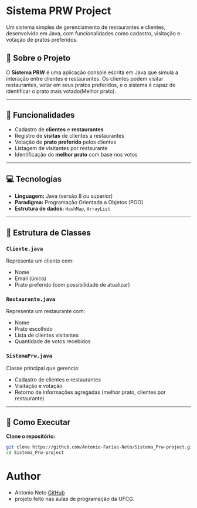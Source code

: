 # Sistema PRW Project

Um sistema simples de gerenciamento de restaurantes e clientes, desenvolvido em Java, com funcionalidades como cadastro, visitação e votação de pratos preferidos.

## 📌 Sobre o Projeto

O **Sistema PRW** é uma aplicação console escrita em Java que simula a interação entre clientes e restaurantes. Os clientes podem visitar restaurantes, votar em seus pratos preferidos, e o sistema é capaz de identificar o prato mais votado(Melhor prato).

---

## 🧩 Funcionalidades

- Cadastro de **clientes** e **restaurantes**
- Registro de **visitas** de clientes a restaurantes
- Votação de **prato preferido** pelos clientes
- Listagem de visitantes por restaurante
- Identificação do **melhor prato** com base nos votos

---

## 💻 Tecnologias

- **Linguagem:** Java (versão 8 ou superior)
- **Paradigma:** Programação Orientada a Objetos (POO)
- **Estrutura de dados:** `HashMap`, `ArrayList`

---

## 📂 Estrutura de Classes

### `Cliente.java`

Representa um cliente com:
- Nome
- Email (único)
- Prato preferido (com possibilidade de atualizar)

### `Restaurante.java`

Representa um restaurante com:
- Nome
- Prato escolhido
- Lista de clientes visitantes
- Quantidade de votos recebidos

### `SistemaPrw.java`

Classe principal que gerencia:
- Cadastro de clientes e restaurantes
- Visitação e votação
- Retorno de informações agregadas (melhor prato, clientes por restaurante)

---

## 🚀 Como Executar

**Clone o repositório:**
   ```bash
   git clone https://github.com/Antonio-Farias-Neto/Sistema_Prw-project.git
   cd Sistema_Prw-project
   ```
   
# Author
- Antonio Neto [GitHub](https://www.github.com/Antonio-Farias-Neto)
- projeto feito nas aulas de programação da UFCG.
